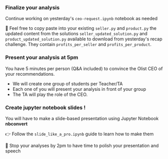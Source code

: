 ### Finalize your analysis

Continue working on yesterday's `ceo-request.ipynb` notebook as needed

🚀 Feel free to copy paste into your existing `seller.py` and `product.py` the updated content from the solutions `seller_updated_solution.py` and `product_updated_solution.py` available to download from yesterday's recap challenge. They contain `profits_per_seller` and `profits_per_product`.

### Present your analysis at 5pm

You have 5 minutes per person (Q&A included) to convince the Olist CEO of your recommendations.

- We will create one group of students per Teacher/TA
- Each one of you will present your analysis in front of your group
- The TA will play the role of the CEO.

### Create jupyter notebook slides !

You will have to make a slide-based presentation using Jupyter Notebook **nbconvert**

👉 Follow the `slide_like_a_pro.ipynb` guide to learn how to make them

🏁 Stop your analyses by 2pm to have time to polish your presentation and speech

